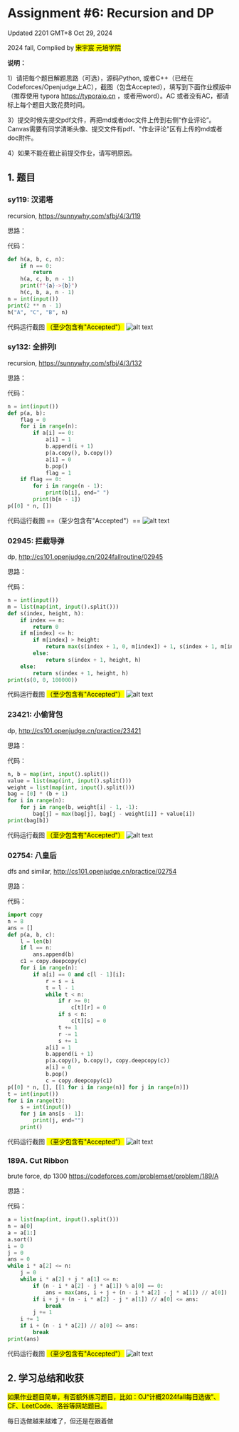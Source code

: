 # Assignment #6: Recursion and DP

Updated 2201 GMT+8 Oct 29, 2024

2024 fall, Complied by <mark>宋宇宸 元培学院</mark>



**说明：**

1）请把每个题目解题思路（可选），源码Python, 或者C++（已经在Codeforces/Openjudge上AC），截图（包含Accepted），填写到下面作业模版中（推荐使用 typora https://typoraio.cn ，或者用word）。AC 或者没有AC，都请标上每个题目大致花费时间。

3）提交时候先提交pdf文件，再把md或者doc文件上传到右侧“作业评论”。Canvas需要有同学清晰头像、提交文件有pdf、"作业评论"区有上传的md或者doc附件。

4）如果不能在截止前提交作业，请写明原因。



## 1. 题目

### sy119: 汉诺塔

recursion, https://sunnywhy.com/sfbj/4/3/119  

思路：



代码：

```python
def h(a, b, c, n):
    if n == 0:
        return
    h(a, c, b, n - 1)
    print(f"{a}->{b}")
    h(c, b, a, n - 1)
n = int(input())
print(2 ** n - 1)
h("A", "C", "B", n)
```



代码运行截图 <mark>（至少包含有"Accepted"）</mark>
![alt text](image-32.png)




### sy132: 全排列I

recursion, https://sunnywhy.com/sfbj/4/3/132

思路：



代码：

```python
n = int(input())
def p(a, b):
    flag = 0
    for i in range(n):
        if a[i] == 0:
            a[i] = 1
            b.append(i + 1)
            p(a.copy(), b.copy())
            a[i] = 0
            b.pop()
            flag = 1
    if flag == 0:
        for i in range(n - 1):
            print(b[i], end=" ")
        print(b[n - 1])
p([0] * n, [])
```



代码运行截图 ==（至少包含有"Accepted"）==
![alt text](image-33.png)




### 02945: 拦截导弹 

dp, http://cs101.openjudge.cn/2024fallroutine/02945

思路：



代码：

```python
n = int(input())
m = list(map(int, input().split()))
def s(index, height, h):
    if index == n:
        return 0
    if m[index] <= h:
        if m[index] > height:
            return max(s(index + 1, 0, m[index]) + 1, s(index + 1, m[index], h))
        else:
            return s(index + 1, height, h)
    else:
        return s(index + 1, height, h)
print(s(0, 0, 100000))
```



代码运行截图 <mark>（至少包含有"Accepted"）</mark>
![alt text](image-34.png)




### 23421: 小偷背包 

dp, http://cs101.openjudge.cn/practice/23421

思路：



代码：

```python
n, b = map(int, input().split())
value = list(map(int, input().split()))
weight = list(map(int, input().split()))
bag = [0] * (b + 1)
for i in range(n):
    for j in range(b, weight[i] - 1, -1):
        bag[j] = max(bag[j], bag[j - weight[i]] + value[i])
print(bag[b])
```



代码运行截图 <mark>（至少包含有"Accepted"）</mark>
![alt text](image-35.png)




### 02754: 八皇后

dfs and similar, http://cs101.openjudge.cn/practice/02754

思路：



代码：

```python
import copy
n = 8
ans = []
def p(a, b, c):
    l = len(b)
    if l == n:
        ans.append(b)
    c1 = copy.deepcopy(c)
    for i in range(n):
        if a[i] == 0 and c[l - 1][i]:
            r = s = i
            t = l - 1
            while t < n:
                if r >= 0:
                    c[t][r] = 0
                if s < n:
                    c[t][s] = 0
                t += 1
                r -= 1
                s += 1
            a[i] = 1
            b.append(i + 1)
            p(a.copy(), b.copy(), copy.deepcopy(c))
            a[i] = 0
            b.pop()
            c = copy.deepcopy(c1)
p([0] * n, [], [[1 for i in range(n)] for j in range(n)])
t = int(input())
for i in range(t):
    s = int(input())
    for j in ans[s - 1]:
        print(j, end="")
    print()
```



代码运行截图 <mark>（至少包含有"Accepted"）</mark>
![alt text](image-36.png)




### 189A. Cut Ribbon 

brute force, dp 1300 https://codeforces.com/problemset/problem/189/A

思路：



代码：

```python
a = list(map(int, input().split()))
n = a[0]
a = a[1:]
a.sort()
i = 0
j = 0
ans = 0
while i * a[2] <= n:
    j = 0
    while i * a[2] + j * a[1] <= n:
        if (n - i * a[2] - j * a[1]) % a[0] == 0:
            ans = max(ans, i + j + (n - i * a[2] - j * a[1]) // a[0])
        if i + j + (n - i * a[2] - j * a[1]) // a[0] <= ans:
            break
        j += 1
    i += 1
    if i + (n - i * a[2]) // a[0] <= ans:
        break
print(ans)
```



代码运行截图 <mark>（至少包含有"Accepted"）</mark>
![alt text](image-37.png)




## 2. 学习总结和收获

<mark>如果作业题目简单，有否额外练习题目，比如：OJ“计概2024fall每日选做”、CF、LeetCode、洛谷等网站题目。</mark>

每日选做越来越难了，但还是在跟着做




